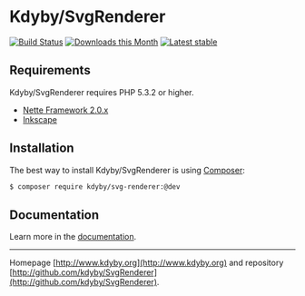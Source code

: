 Kdyby/SvgRenderer
======

[![Build Status](https://travis-ci.org/Kdyby/SvgRenderer.svg?branch=master)](https://travis-ci.org/Kdyby/SvgRenderer)
[![Downloads this Month](https://img.shields.io/packagist/dm/kdyby/svg-renderer.svg)](https://packagist.org/packages/kdyby/svg-renderer)
[![Latest stable](https://img.shields.io/packagist/v/kdyby/svg-renderer.svg)](https://packagist.org/packages/kdyby/svg-renderer)


Requirements
------------

Kdyby/SvgRenderer requires PHP 5.3.2 or higher.

- [Nette Framework 2.0.x](https://github.com/nette/nette)
- [Inkscape](http://inkscape.org/)


Installation
------------

The best way to install Kdyby/SvgRenderer is using  [Composer](http://getcomposer.org/):

```sh
$ composer require kdyby/svg-renderer:@dev
```


Documentation
------------

Learn more in the [documentation](https://github.com/Kdyby/SvgRenderer/blob/master/docs/en/index.md).


-----

Homepage [http://www.kdyby.org](http://www.kdyby.org) and repository [http://github.com/kdyby/SvgRenderer](http://github.com/kdyby/SvgRenderer).
